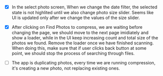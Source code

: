 - [x] In the select photo screen, When we change the date filter, the selected state is not highlited until we also change photo size slider. Seems like UI is updated only after we change the values of the size slider. 
- [x] After clicking on Find Photos to compress, we are waiting before changing the page, we should move to the next page imidiately and show a loader, while in the UI keep increasing count and total size of the photos we found. Remove the loader once we have finished scanning. When doing this, make sure that if user clicks back button at some point, we should stop the process of searching through files. 
- [ ] The app is duplicating photos, every time we are running compression, it's creating a new photo, not replacing existing ones. 

